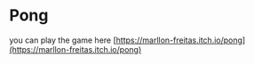 # Pong

you can play the game here [https://marllon-freitas.itch.io/pong](https://marllon-freitas.itch.io/pong)
